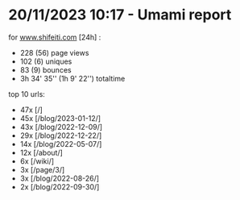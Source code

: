 # 20/11/2023 10:17 - Umami report
for www.shifeiti.com [24h] :

 - 228 (56) page views
 - 102 (6) uniques
 - 83 (9) bounces
 - 3h 34' 35'' (1h 9' 22'') totaltime


top 10 urls:
 - 47x [/]
 - 45x [/blog/2023-01-12/]
 - 43x [/blog/2022-12-09/]
 - 29x [/blog/2022-12-22/]
 - 14x [/blog/2022-05-07/]
 - 12x [/about/]
 - 6x [/wiki/]
 - 3x [/page/3/]
 - 3x [/blog/2022-08-26/]
 - 2x [/blog/2022-09-30/]


